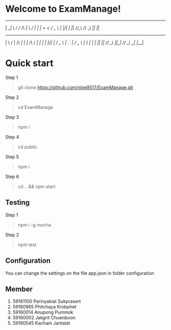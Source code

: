 # Welcome to ExamManage!

 ___  _   _     _     _    _ 
| __| \ \/ /   /_\   | \  / |
| _|   >  <   / _ \  | |\/| |
|___| /_/\_\ /_/ \_\ |_|  |_|
 _    _     _     _  _     _      ___   ___ 
| \  / |   /_\   | \| |   /_\    / __| | __|
| |\/| |  / _ \  | .` |  / _ \  | (_ | | _| 
|_|  |_| /_/ \_\ |_|\_| /_/ \_\  \___| |___|


# Quick start

Step 1
> git clone https://github.com/nine9517/ExamManage.git

Step 2

> cd ExamManage

Step 3

> npm i

Step 4

> cd public

Step 5

> npm i

Step 6

> cd .. && npm start

## Testing

Step 1

> npm i -g mocha

Step 2

> npm test

## Configuration

You can change the settings on the file app.json in folder configuration

## Member

 1. 59161100 Parinyakiat Sukprasert
 2. 59160965 Phitchaya Krobphet
 3. 59160014 Anupong Pummok
 4. 59160002 Jakgrit Chuenboon
 5. 59160545 Kachain Jantalat

